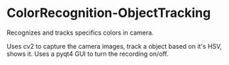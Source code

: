 # ColorRecognition-ObjectTracking
Recognizes and tracks specifics colors in camera.

Uses cv2 to capture the camera images, track a object based on it's HSV, shows it. Uses a pyqt4 GUI to turn the recording on/off.
